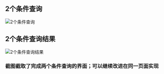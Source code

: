 ## 2个条件查询
![2个条件查询](http://group.store.qq.com/qun/V14GvXzx4JjrEu/V3tw5lZCeHNPVcw.6Au/800?w5=1024&h5=640&rf=viewer_421)
## 2个条件查询结果
![2个条件查询结果](http://group.store.qq.com/qun/V14GvXzx4JjrEu/V3tw5lZCeDNPVdgO2cM/800?w5=1024&h5=640&rf=viewer_421)
### 截图截取了完成两个条件查询的界面；可以继续改进在同一页面实现
